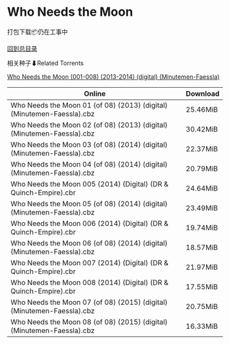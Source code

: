 # Who Needs the Moon

打包下载📦仍在工事中

[回到总目录](/Catalogs.md)







相关种子⬇Related Torrents

[Who Needs the Moon (001-008) (2013-2014) (digital) (Minutemen-Faessla)](https://github.com/alicewish/markdown/blob/master/torrent/Who-Needs-the-Moon--001-008---2013-2014---digital---Minutemen-Faessla.md)

Online | Download
--- | ---
Who Needs the Moon 01 (of 08) (2013) (digital) (Minutemen-Faessla).cbz | 25.46MiB
Who Needs the Moon 02 (of 08) (2013) (digital) (Minutemen-Faessla).cbz | 30.42MiB
Who Needs the Moon 03 (of 08) (2014) (digital) (Minutemen-Faessla).cbz | 22.37MiB
Who Needs the Moon 04 (of 08) (2014) (digital) (Minutemen-Faessla).cbz | 20.79MiB
Who Needs the Moon 005 (2014) (Digital) (DR & Quinch-Empire).cbr | 24.64MiB
Who Needs the Moon 05 (of 08) (2014) (digital) (Minutemen-Faessla).cbz | 23.49MiB
Who Needs the Moon 006 (2014) (Digital) (DR & Quinch-Empire).cbr | 19.74MiB
Who Needs the Moon 06 (of 08) (2014) (digital) (Minutemen-Faessla).cbz | 18.57MiB
Who Needs the Moon 007 (2014) (Digital) (DR & Quinch-Empire).cbr | 21.97MiB
Who Needs the Moon 008 (2014) (Digital) (DR & Quinch-Empire).cbr | 17.55MiB
Who Needs the Moon 07 (of 08) (2015) (digital) (Minutemen-Faessla).cbz | 20.75MiB
Who Needs the Moon 08 (of 08) (2015) (digital) (Minutemen-Faessla).cbz | 16.33MiB
